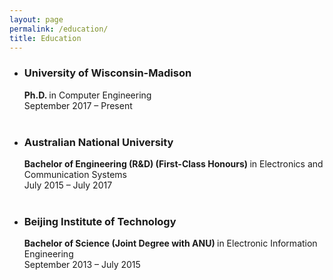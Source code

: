 ```yaml
---
layout: page
permalink: /education/
title: Education
---
```


<ul>
	<li>
		<h3>University of Wisconsin-Madison</h3>
		<b>Ph.D. </b>in Computer Engineering<br>
		September 2017 – Present<br>
	</li><br>
	<li>
		<h3>Australian National University</h3>
		<b>Bachelor of Engineering (R&D) (First-Class Honours) </b>in Electronics and Communication Systems<br>
		July 2015 – July 2017<br>
	</li><br>
	<li>
		<h3>Beijing Institute of Technology</h3>
		<b>Bachelor of Science (Joint Degree with ANU) </b>in Electronic Information Engineering<br>
		September 2013 – July 2015<br>
	</li>

</ul>

